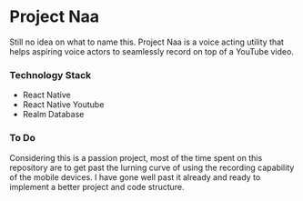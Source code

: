 # Project Naa
Still no idea on what to name this. Project Naa is a voice acting utility that helps aspiring voice actors to seamlessly record on top of a YouTube video.

### Technology Stack
- React Native
- React Native Youtube
- Realm Database

### To Do
Considering this is a passion project, most of the time spent on this repository are to get past the lurning curve of using the recording capability of the mobile devices. I have gone well past it already and ready to implement a better project and code structure.

